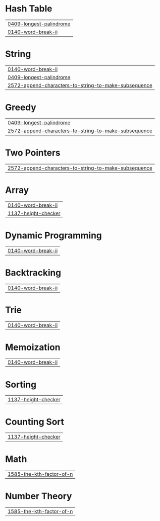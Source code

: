 # Hash Table
|  |
| ------- |
| [0409-longest-palindrome](https://github.com/itsmesuraj20/Coding-Journey/tree/master/0409-longest-palindrome) |
| [0140-word-break-ii](https://github.com/itsmesuraj20/Coding-Journey/tree/master/0140-word-break-ii) |


# String
|  |
| ------- |
| [0140-word-break-ii](https://github.com/itsmesuraj20/Coding-Journey/tree/master/0140-word-break-ii) |
| [0409-longest-palindrome](https://github.com/itsmesuraj20/Coding-Journey/tree/master/0409-longest-palindrome) |
| [2572-append-characters-to-string-to-make-subsequence](https://github.com/itsmesuraj20/Coding-Journey/tree/master/2572-append-characters-to-string-to-make-subsequence) |
# Greedy
|  |
| ------- |
| [0409-longest-palindrome](https://github.com/itsmesuraj20/Coding-Journey/tree/master/0409-longest-palindrome) |
| [2572-append-characters-to-string-to-make-subsequence](https://github.com/itsmesuraj20/Coding-Journey/tree/master/2572-append-characters-to-string-to-make-subsequence) |
# Two Pointers
|  |
| ------- |
| [2572-append-characters-to-string-to-make-subsequence](https://github.com/itsmesuraj20/Coding-Journey/tree/master/2572-append-characters-to-string-to-make-subsequence) |
# Array
|  |
| ------- |
| [0140-word-break-ii](https://github.com/itsmesuraj20/Coding-Journey/tree/master/0140-word-break-ii) |
| [1137-height-checker](https://github.com/itsmesuraj20/Coding-Journey/tree/master/1137-height-checker) |
# Dynamic Programming
|  |
| ------- |
| [0140-word-break-ii](https://github.com/itsmesuraj20/Coding-Journey/tree/master/0140-word-break-ii) |
# Backtracking
|  |
| ------- |
| [0140-word-break-ii](https://github.com/itsmesuraj20/Coding-Journey/tree/master/0140-word-break-ii) |
# Trie
|  |
| ------- |
| [0140-word-break-ii](https://github.com/itsmesuraj20/Coding-Journey/tree/master/0140-word-break-ii) |
# Memoization
|  |
| ------- |
| [0140-word-break-ii](https://github.com/itsmesuraj20/Coding-Journey/tree/master/0140-word-break-ii) |
# Sorting
|  |
| ------- |
| [1137-height-checker](https://github.com/itsmesuraj20/Coding-Journey/tree/master/1137-height-checker) |
# Counting Sort
|  |
| ------- |
| [1137-height-checker](https://github.com/itsmesuraj20/Coding-Journey/tree/master/1137-height-checker) |
# Math
|  |
| ------- |
| [1585-the-kth-factor-of-n](https://github.com/itsmesuraj20/Coding-Journey/tree/master/1585-the-kth-factor-of-n) |
# Number Theory
|  |
| ------- |
| [1585-the-kth-factor-of-n](https://github.com/itsmesuraj20/Coding-Journey/tree/master/1585-the-kth-factor-of-n) |
